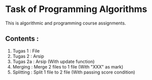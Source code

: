 # Task of Programming Algorithms
This is algorithmic and programming course assignments. 

## Contents :<br>
1. Tugas 1 : File<br>
2. Tugas 2 : Arsip<br>
3. Tugas 2a : Arsip (With update function)<br>
4. Merging : Merge 2 files to 1 file (With "XXX" as mark)<br>
5. Splitting : Split 1 file to 2 file (With passing score condition)<br>
